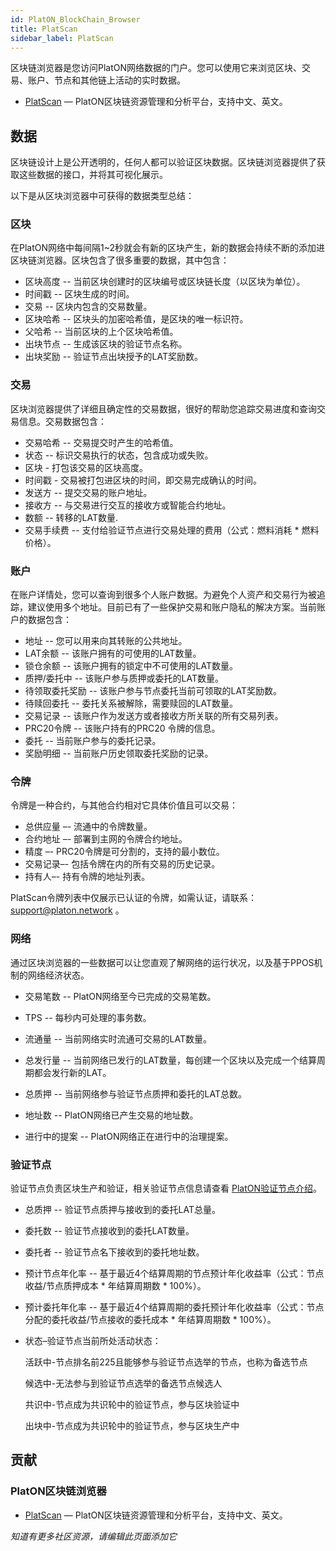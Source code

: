```yaml
---
id: PlatON_BlockChain_Browser
title: PlatScan
sidebar_label: PlatScan
---
```



区块链浏览器是您访问PlatON网络数据的门户。您可以使用它来浏览区块、交易、账户、节点和其他链上活动的实时数据。

- [PlatScan](https://scan.platon.network) — PlatON区块链资源管理和分析平台，支持中文、英文。



## 数据

区块链设计上是公开透明的，任何人都可以验证区块数据。区块链浏览器提供了获取这些数据的接口，并将其可视化展示。

以下是从区块浏览器中可获得的数据类型总结：



### 区块

在PlatON网络中每间隔1~2秒就会有新的区块产生，新的数据会持续不断的添加进区块链浏览器。区块包含了很多重要的数据，其中包含：

- 区块高度 -- 当前区块创建时的区块编号或区块链长度（以区块为单位）。
- 时间戳 -- 区块生成的时间。
- 交易 -- 区块内包含的交易数量。
- 区块哈希 -- 区块头的加密哈希值，是区块的唯一标识符。
- 父哈希 -- 当前区块的上个区块哈希值。
- 出块节点 -- 生成该区块的验证节点名称。
- 出块奖励 -- 验证节点出块授予的LAT奖励数。



### 交易

区块浏览器提供了详细且确定性的交易数据，很好的帮助您追踪交易进度和查询交易信息。交易数据包含：

- 交易哈希 -- 交易提交时产生的哈希值。
- 状态 -- 标识交易执行的状态，包含成功或失败。
- 区块 - 打包该交易的区块高度。
- 时间戳 - 交易被打包进区块的时间，即交易完成确认的时间。
- 发送方 -- 提交交易的账户地址。
- 接收方 -- 与交易进行交互的接收方或智能合约地址。
- 数额 -- 转移的LAT数量.
- 交易手续费 -- 支付给验证节点进行交易处理的费用（公式：燃料消耗 * 燃料价格）。



### 账户

在账户详情处，您可以查询到很多个人账户数据。为避免个人资产和交易行为被追踪，建议使用多个地址。目前已有了一些保护交易和账户隐私的解决方案。当前账户的数据包含：

- 地址 -- 您可以用来向其转账的公共地址。
- LAT余额 -- 该账户拥有的可使用的LAT数量。
- 锁仓余额 -- 该账户拥有的锁定中不可使用的LAT数量。
- 质押/委托中 -- 该账户参与质押或委托的LAT数量。
- 待领取委托奖励 -- 该账户参与节点委托当前可领取的LAT奖励数。
- 待赎回委托 -- 委托关系被解除，需要赎回的LAT数量。
- 交易记录 -- 该账户作为发送方或者接收方所关联的所有交易列表。
- PRC20令牌 --  该账户持有的PRC20 令牌的信息。
- 委托 -- 当前账户参与的委托记录。
- 奖励明细 -- 当前账户历史领取委托奖励的记录。



### 令牌

令牌是一种合约，与其他合约相对它具体价值且可以交易：

- 总供应量 –- 流通中的令牌数量。
- 合约地址 –- 部署到主网的令牌合约地址。
- 精度 –-  PRC20令牌是可分割的，支持的最小数位。
- 交易记录–- 包括令牌在内的所有交易的历史记录。
- 持有人–- 持有令牌的地址列表。

PlatScan令牌列表中仅展示已认证的令牌，如需认证，请联系：support@platon.network 。



### 网络

通过区块浏览器的一些数据可以让您直观了解网络的运行状况，以及基于PPOS机制的网络经济状态。

- 交易笔数 -- PlatON网络至今已完成的交易笔数。

- TPS -- 每秒内可处理的事务数。

- 流通量 -- 当前网络实时流通可交易的LAT数量。

- 总发行量 -- 当前网络已发行的LAT数量，每创建一个区块以及完成一个结算周期都会发行新的LAT。

- 总质押 -- 当前网络参与验证节点质押和委托的LAT总数。

- 地址数 -- PlatON网络已产生交易的地址数。

- 进行中的提案 -- PlatON网络正在进行中的治理提案。

  

### 验证节点

验证节点负责区块生产和验证，相关验证节点信息请查看 [PlatON验证节点介绍](/docs/zh-CN/PlatON_Validation_Introduce)。

- 总质押 -- 验证节点质押与接收到的委托LAT总量。

- 委托数 -- 验证节点接收到的委托LAT数量。

- 委托者 -- 验证节点名下接收到的委托地址数。

- 预计节点年化率 -- 基于最近4个结算周期的节点预计年化收益率（公式：节点收益/节点质押成本 \* 年结算周期数 \* 100%）。

- 预计委托年化率 -- 基于最近4个结算周期的委托预计年化收益率（公式：节点分配的委托收益/节点接收的委托成本 \* 年结算周期数 \* 100%）。

- 状态–验证节点当前所处活动状态：

  活跃中-节点排名前225且能够参与验证节点选举的节点，也称为备选节点

  候选中-无法参与到验证节点选举的备选节点候选人

  共识中-节点成为共识轮中的验证节点，参与区块验证中

  出块中-节点成为共识轮中的验证节点，参与区块生产中



## 贡献



### **PlatON区块链浏览器**

- [PlatScan](https://scan.platon.network) — PlatON区块链资源管理和分析平台，支持中文、英文。

  

*知道有更多社区资源，请编辑此页面添加它*


